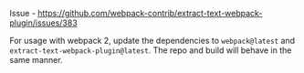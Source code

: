 Issue - https://github.com/webpack-contrib/extract-text-webpack-plugin/issues/383

For usage with webpack 2, update the dependencies to `webpack@latest` and `extract-text-webpack-plugin@latest`. The repo and build will behave in the same manner.
